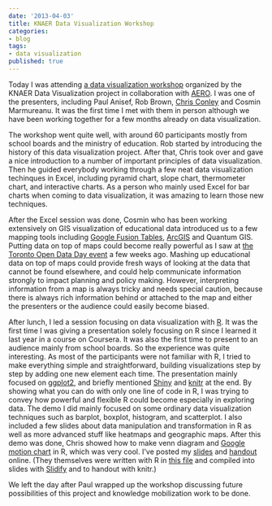 ```yaml
---
date: '2013-04-03'
title: KNAER Data Visualization Workshop
categories:
- blog
tags:
- data visualization
published: true
---
```


Today I was attending [a data visualization
workshop](http://www.knaer-recrae.ca/knowledge-mobilization/events/item/161-seeing-what-is-before-us-the-use-of-data-visualization)
organized by the KNAER Data Visualization project in collaboration with
[AERO](http://www.aero-aoce.org/). I was one of the presenters,
including Paul Anisef, Rob Brown, [Chris Conley](http://cconley.ca/) and
Cosmin Marmureanu. It was the first time I met with them in person
although we have been working together for a few months already on data
visualization.

The workshop went quite well, with around 60 participants mostly from
school boards and the ministry of education. Rob started by introducing
the history of this data visualization project. After that, Chris took
over and gave a nice introduction to a number of important principles of
data visualization. Then he guided everybody working through a few neat
data visualization techinques in Excel, including pyramid chart, slope
chart, thermometer chart, and interactive charts. As a person who mainly
used Excel for bar charts when coming to data visualization, it was
amazing to learn those new techniques.

After the Excel session was done, Cosmin who has been working
extensively on GIS visualization of educational data introduced us to a
few mapping tools including [Google Fusion
Tables](http://www.google.com/drive/start/apps.html#fusiontables),
[ArcGIS](http://www.arcgis.com/) and Quantum GIS. Putting data on top of
maps could become really powerful as I saw at [the Toronto Open Data Day
event](http://bodongchen.com/blog/?p=285) a few weeks ago. Mashing up
educational data on top of maps could provide fresh ways of looking at
the data that cannot be found elsewhere, and could help communicate
information strongly to impact planning and policy making. However,
interpreting information from a map is always tricky and needs special
caution, because there is always rich information behind or attached to
the map and either the presenters or the audience could easily become
biased.

After lunch, I led a session focusing on data visualization with
[R](http://www.r-project.org/). It was the first time I was giving a
presentation solely focusing on R since I learned it last year in a
course on Coursera. It was also the first time to present to an audience
mainly from school boards. So the experience was quite interesting. As
most of the participants were not familiar with R, I tried to make
everything simple and straightforward, building visualizations step by
step by adding one new element each time. The presentation mainly
focused on [ggplot2](http://ggplot2.org/), and briefly mentioned
[Shiny](http://www.rstudio.com/shiny/) and
[knitr](http://yihui.name/knitr/) at the end. By showing what you can do
with only one line of code in R, I was trying to convey how powerful and
flexible R could become especially in exploring data. The demo I did
mainly focused on some ordinary data visualization techniques such as
barplot, boxplot, histogram, and scatterplot. I also included a few
slides about data manipulation and transformation in R as well as more
advanced stuff like heatmaps and geographic maps. After this demo was
done, Chris showed how to make venn diagram and [Google motion
chart](https://developers.google.com/chart/interactive/docs/gallery/motionchart)
in R, which was very cool. I've posted my
[slides](http://bodongchen.com/slides/knaer-workshop/) and
[handout](http://rpubs.com/dirkchen/knaer-workshop) online. (They
themselves were written with R in [this
file](http://bodongchen.com/slides/knaer-workshop/index.Rmd) and
compiled into slides with [Slidify](http://ramnathv.github.com/slidify/)
and to handout with knitr.)

We left the day after Paul wrapped up the workshop discussing future
possibilities of this project and knowledge mobilization work to be
done.
